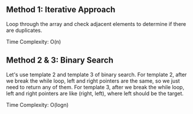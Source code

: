 ## Method 1: Iterative Approach

Loop through the array and check adjacent elements to determine if there are duplicates.

Time Complexity: O(n)


## Method 2 & 3: Binary Search

Let's use template 2 and template 3 of binary search. For template 2, after we break the while loop, left and right pointers are the same, so we just need to return any of them. For template 3, after we break the while loop, left and right pointers are like (right, left), where left should be the target.

Time Complexity: O(logn)
